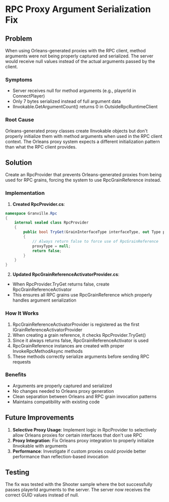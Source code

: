 # RPC Proxy Argument Serialization Fix

## Problem

When using Orleans-generated proxies with the RPC client, method arguments were not being properly captured and serialized. The server would receive null values instead of the actual arguments passed by the client.

### Symptoms
- Server receives null for method arguments (e.g., playerId in ConnectPlayer)
- Only 7 bytes serialized instead of full argument data
- IInvokable.GetArgumentCount() returns 0 in OutsideRpcRuntimeClient

### Root Cause
Orleans-generated proxy classes create IInvokable objects but don't properly initialize them with method arguments when used in the RPC client context. The Orleans proxy system expects a different initialization pattern than what the RPC client provides.

## Solution

Create an RpcProvider that prevents Orleans-generated proxies from being used for RPC grains, forcing the system to use RpcGrainReference instead.

### Implementation

1. **Created RpcProvider.cs**:
```csharp
namespace Granville.Rpc
{
    internal sealed class RpcProvider
    {
        public bool TryGet(GrainInterfaceType interfaceType, out Type proxyType)
        {
            // Always return false to force use of RpcGrainReference
            proxyType = null;
            return false;
        }
    }
}
```

2. **Updated RpcGrainReferenceActivatorProvider.cs**:
- When RpcProvider.TryGet returns false, create RpcGrainReferenceActivator
- This ensures all RPC grains use RpcGrainReference which properly handles argument serialization

### How It Works

1. RpcGrainReferenceActivatorProvider is registered as the first IGrainReferenceActivatorProvider
2. When creating a grain reference, it checks RpcProvider.TryGet()
3. Since it always returns false, RpcGrainReferenceActivator is used
4. RpcGrainReference instances are created with proper InvokeRpcMethodAsync methods
5. These methods correctly serialize arguments before sending RPC requests

### Benefits

- Arguments are properly captured and serialized
- No changes needed to Orleans proxy generation
- Clean separation between Orleans and RPC grain invocation patterns
- Maintains compatibility with existing code

## Future Improvements

1. **Selective Proxy Usage**: Implement logic in RpcProvider to selectively allow Orleans proxies for certain interfaces that don't use RPC
2. **Proxy Integration**: Fix Orleans proxy integration to properly initialize IInvokable with arguments
3. **Performance**: Investigate if custom proxies could provide better performance than reflection-based invocation

## Testing

The fix was tested with the Shooter sample where the bot successfully passes playerId arguments to the server. The server now receives the correct GUID values instead of null.